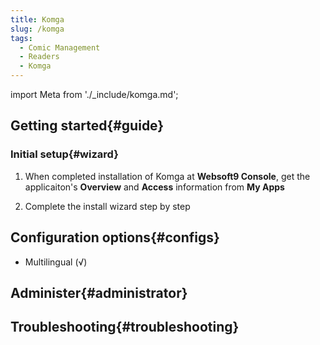 ```yaml
---
title: Komga
slug: /komga
tags:
  - Comic Management
  - Readers
  - Komga
---
```


import Meta from './_include/komga.md';

<Meta name="meta" />

## Getting started{#guide}

### Initial setup{#wizard}

1. When completed installation of Komga at **Websoft9 Console**, get the applicaiton's **Overview** and **Access** information from **My Apps**  

2. Complete the install wizard step by step

## Configuration options{#configs}

- Multilingual (√)

## Administer{#administrator}

## Troubleshooting{#troubleshooting}
